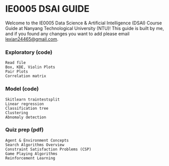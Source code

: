 # IE0005 DSAI GUIDE
Welcome to the IE0005 Data Science & Artificial Intelligence (DSAI) Course Guide at Nanyang Technological University (NTU)! This guide is built by me, and if you found any changes you want to add please email lexian24465@gmail.com. 

### Exploratory (code)
    Read file
    Box, KDE, Violin Plots
    Pair Plots
    Correlation matrix
### Model (code)
    Skitlearn traintestsplit
    Linear regression 
    Classification tree
    Clustering
    Abnomaly detection

### Quiz prep (pdf)
    Agent & Environment Concepts
    Search Algorithms Overview
    Constraint Satisfaction Problems (CSP)
    Game Playing Algorithms
    Reinforcement Learning
